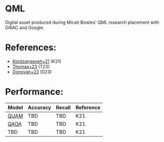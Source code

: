 # QML
Digital asset produced during Micah Bowles' QML research placement with DiRAC and Google.

# References:

- [Kordzanganeh+21](https://arxiv.org/abs/2112.02655) (K21)
- [Thomas+23](https://ui.adsabs.harvard.edu/abs/2023arXiv231012084B/abstract) (T23)
- [Donovan+23](https://ui.adsabs.harvard.edu/abs/2023arXiv230915592S/abstract) (D23)

# Performance:

| Model | Accuracy | Recall | Reference |
|-------|----------|--------|-----------|
| [QUAM](models/quam.py) | TBD | TBD | K21 |
| [QAOA](models/qaoa.py) | TBD | TBD | K21 |
| TBD | TBD | TBD | K21 |
